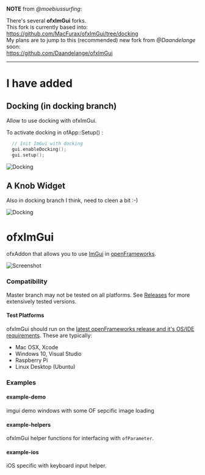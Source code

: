 **NOTE** from *@moebiussurfing*:  

There's several **ofxImGui** forks.  
This fork is currently based into:  
https://github.com/MacFurax/ofxImGui/tree/docking  
My plans are to jump to this (recommended) new fork from *@Daandelange* soon:  
https://github.com/Daandelange/ofxImGui


------------------------------


# I have added
## Docking (in docking branch)

Allow to use docking with ofxImGui.

To activate docking in ofApp::Setup() : 

```C++
  // Init ImGui with docking
  gui.enableDocking();
  gui.setup();
```

![Docking](images/docking.png)

## A Knob Widget 
Also in docking branch I think, need to cleen a bit :-)

![Docking](images/knob.png)

# ofxImGui

ofxAddon that allows you to use [ImGui](https://github.com/ocornut/imgui) in [openFrameworks](https://github.com/openframeworks/openFrameworks).

![Screenshot](images/Screenshot.png)

### Compatibility
Master branch may not be tested on all platforms. See [Releases](https://github.com/jvcleave/ofxImGui/releases/) for more extensively tested versions.

#### Test Platforms
ofxImGui should run on the [latest openFrameworks release and it's OS/IDE requirements](https://openframeworks.cc/download/). These are typically:

 - Mac OSX, Xcode
 - Windows 10, Visual Studio
 - Raspberry Pi
 - Linux Desktop (Ubuntu)


### Examples

#### example-demo    
imgui demo windows with some OF sepcific image loading

#### example-helpers
ofxImGui helper functions for interfacing with `ofParameter`.

#### example-ios  
iOS specific with keyboard input helper.
